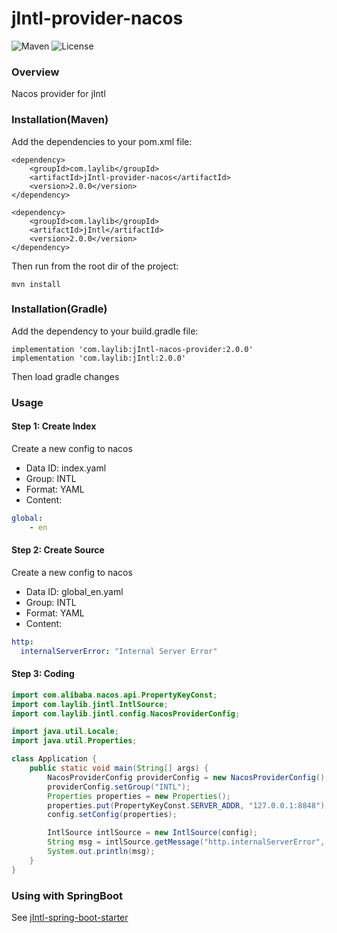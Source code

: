 # jIntl-provider-nacos
![Maven](https://img.shields.io/maven-central/v/com.laylib/jIntl-provider-nacos.svg)
![License](https://img.shields.io/github/license/LayGit/jIntl-provider-nacos.svg)

### Overview

Nacos provider for jIntl

### Installation(Maven)

Add the dependencies to your pom.xml file:

```
<dependency>
    <groupId>com.laylib</groupId>
    <artifactId>jIntl-provider-nacos</artifactId>
    <version>2.0.0</version>
</dependency>

<dependency>
    <groupId>com.laylib</groupId>
    <artifactId>jIntl</artifactId>
    <version>2.0.0</version>
</dependency>
```

Then run from the root dir of the project:

```
mvn install
```

### Installation(Gradle)

Add the dependency to your build.gradle file:

```
implementation 'com.laylib:jIntl-nacos-provider:2.0.0'
implementation 'com.laylib:jIntl:2.0.0'
```

Then load gradle changes

### Usage

#### Step 1: Create Index
Create a new config to nacos
- Data ID: index.yaml
- Group: INTL
- Format: YAML
- Content:
```yaml
global:
    - en
```

#### Step 2: Create Source
Create a new config to nacos
- Data ID: global_en.yaml
- Group: INTL
- Format: YAML
- Content:
```yaml
http:
  internalServerError: "Internal Server Error"
```

#### Step 3: Coding
```java
import com.alibaba.nacos.api.PropertyKeyConst;
import com.laylib.jintl.IntlSource;
import com.laylib.jintl.config.NacosProviderConfig;

import java.util.Locale;
import java.util.Properties;

class Application {
    public static void main(String[] args) {
        NacosProviderConfig providerConfig = new NacosProviderConfig();
        providerConfig.setGroup("INTL");
        Properties properties = new Properties();
        properties.put(PropertyKeyConst.SERVER_ADDR, "127.0.0.1:8848");
        config.setConfig(properties);

        IntlSource intlSource = new IntlSource(config);
        String msg = intlSource.getMessage("http.internalServerError", Locale.ENGLISH);
        System.out.println(msg);
    }
}
```

### Using with SpringBoot
See [jIntl-spring-boot-starter](https://github.com/LayGit/jIntl-spring-boot-starter)